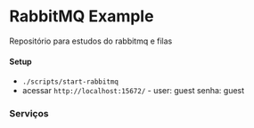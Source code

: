 # RabbitMQ Example

Repositório para estudos do rabbitmq e filas

#### Setup

* `./scripts/start-rabbitmq`
* acessar `http://localhost:15672/` - user: guest senha: guest

### Serviços
